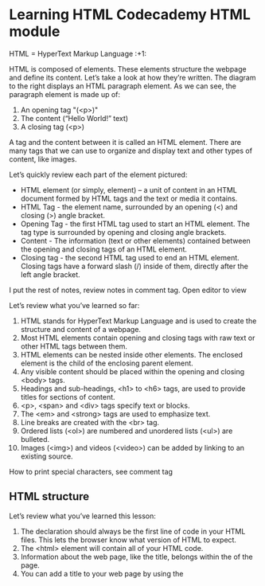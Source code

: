 <h1>Learning HTML Codecademy HTML module</h1>

<p>HTML = HyperText Markup Language :+1: </p>

<body>
   <p> 
     HTML is composed of elements. These elements structure the webpage and define its content. Let’s take a look at how they’re written.
     The diagram to the right displays an HTML paragraph element. As we can see, the paragraph element is made up of:

  <ol>
    <li>An opening tag &quot;(&lt;p&gt;)&quot;</li>
    <li>The content (“Hello World!” text)</li>
    <li>A closing tag (&lt;p&gt;)</li>
  </ol> 
    A tag and the content between it is called an HTML element. There are many tags that we can use to organize and display text and other types of content, like images.
  </p>

<p>Let’s quickly review each part of the element pictured:
<ul>
   <li>HTML element (or simply, element) &ndash; a unit of content in an HTML document formed by HTML tags and the text or media it contains.</li>
   <li>HTML Tag - the element name, surrounded by an opening (&lt;) and closing (&gt;) angle bracket.</li>
   <li>Opening Tag - the first HTML tag used to start an HTML element. The tag type is surrounded by opening and closing angle brackets.</li>
   <li>Content - The information (text or other elements) contained between the opening and closing tags of an HTML element.</li>
   <li>Closing tag - the second HTML tag used to end an HTML element. Closing tags have a forward slash (/) inside of them, directly after the left angle bracket.</li>
</ul>
</p>

   <p> I put the rest of notes, review notes in comment tag. Open editor to view </p>

   <p>Let’s review what you’ve learned so far:
   <ol>
     <li>HTML stands for HyperText Markup Language and is used to create the structure and content of a webpage.</li>
     <li>Most HTML elements contain opening and closing tags with raw text or other HTML tags between them.</li>
     <li>HTML elements can be nested inside other elements. The enclosed element is the child of the enclosing parent element.</li>
     <li>Any visible content should be placed within the opening and closing &lt;body&gt; tags.</li>
     <li>Headings and sub-headings, &lt;h1&gt; to &lt;h6&gt; tags, are used to provide titles for sections of content.</li>
     <li>&lt;p&gt;, &lt;span&gt; and &lt;div&gt; tags specify text or blocks.</li>
     <li>The &lt;em&gt; and &lt;strong&gt; tags are used to emphasize text.</li>
     <li>Line breaks are created with the &lt;br&gt; tag.</li>
     <li>Ordered lists (&lt;ol&gt;) are numbered and unordered lists (&lt;ul&gt;) are bulleted.</li>
     <li>Images (&lt;img&gt;) and videos (&lt;video&gt;) can be added by linking to an existing source.</li>
  </ol>      
  </p>

<p>How to print special characters, see comment tag</p>

<!--
Special characters in HTML, such as '<', '>', '"' and '&' can be printed using the following format:

&name;
where name would be replaced by a character name. The most common would then be

&lt;   =   <    (less than)
&gt;   =   >    (greater than)
&amp;  =   &    (ampersand)
&quot; =   "    (double quote)

So to write <html> you would write in HTML: &lt;html&gt;
-->


<h2>HTML structure</h2> 

<p>Let’s review what you’ve learned this lesson:
  <ol>
     <li>The <!DOCTYPE html> declaration should always be the first line of code in your HTML files. This lets the browser know what version of HTML to expect.</li>
     <li>The &lt;html&gt; element will contain all of your HTML code.</li>
     <li>Information about the web page, like the title, belongs within the <head> of the page.</li>
     <li>You can add a title to your web page by using the <title> element, inside of the head.</li>
     <li>A webpage’s title appears in a browser’s tab.</li>
     <li>Anchor tags (&lt;a&gt;) are used to link to internal pages, external pages or content on the same page.</li>
     <li>You can create sections on a webpage and jump to them using <a> tags and adding ids to the elements you wish to jump to.</li>
     <li>Whitespace between HTML elements helps make code easier to read while not changing how elements appear in the browser.</li>
     <li>Indentation also helps make code easier to read. It makes parent-child relationships visible.</li>
     <li>Comments are written in HTML using the following syntax: &lt;!-- comment --&gt;.</li>
     </ol>
  </p>

<h2>Introduction to Tables</h2>

<p> There are many websites on the Internet that display information like stock prices, sports scores, invoice data, and more. This data is tabular in nature, meaning that a table is often the best way of presenting the data. In this part of the course, we’ll learn how to use the HTML &lt;table&gt; element to present information in a two-dimensional table to the users. </p>

<p> Let’s get started! </p>

<div id="table">
<table>
  <tr> <!-- Row 1 -->
    <th></th>
    <th>Saturday</th>
    <th>Sunday</th>
  </tr>
  <tr> <!-- Row 2 -->
    <th>Morning</th>
    <td rowspan="2">Work</td>
    <td rowspan="3">Relax</td>
  </tr>
  <tr> <!-- Row 3 -->
    <th>Afternoon</th>
  </tr>
  <tr> <!-- Row 4 -->
    <th>Evening</th>
    <td>Dinner</td>
  </tr>
</table>
</div>


<p>Great job! In this lesson, we learned how to create a table, add data to it, and section the table into smaller parts that make it easier to read.</p>

<p>Let’s review what we’ve learned so far: 
  <ol>
     <li>The &lt;table&gt; element creates a table.</li>
     <li>The &lt;tr&gt; element adds rows to a table.</li>
     <li>To add data to a row, you can use the &lt;td&lg; element.</li>
     <li>Table headings clarify the meaning of data. Headings are added with the &lt;th&gt; element.</li>
     <li>Table data can span columns using the colspan attribute.</li>
     <li>Table data can span rows using the rowspan attribute.</li>
     <li>Tables can be split into three main sections: a head, a body, and a footer.</li>
     <li>A table’s head is created with the &lt;thead&gt; element.</li>
     <li>A table’s body is created with the &lt;tbody&gt; element.</li>
     <li>A table’s footer is created with the &lt;tfoot&gt; element.</li>
     <li>All the CSS properties you learned about in this course can be applied to tables and their data.</li>
  </ol>
      
   Congratulations on completing HTML Tables!
</p>


```

<!DOCTYPE html>
<html>
  <head>
    <title>Ship To It - Company Packing List</title>
    <link
      href="https://fonts.googleapis.com/css?family=Lato: 100,300,400,700|Luckiest+Guy|Oxygen:300,400"
      rel="stylesheet"
    />
    <link href="style.css" type="text/css" rel="stylesheet" />
  </head>
  <body>
    <ul class="navigation">
      <li>
        <img
          src="https://content.codecademy.com/courses/web-101/unit-9/htmlcss1-img_logo-shiptoit.png"
          height="20px;"
        />
      </li>
      <li class="active">Action List</li>
      <li>Profiles</li>
      <li>Settings</li>
    </ul>

    <div class="search">Search the table</div>

    <table>
      <thead>
        <tr>
          <th scope="col">Company Name</th>
          <th scope="col">Number of Items to Ship</th>
          <th scope="col">Next Action</th>
        </tr>
      </thead>

      <tbody>
        <tr>
          <td>Adam's Greenworks</td>
          <td>14</td>
          <td>Package Items</td>
        </tr>
        <tr>
          <td>Davie's Burgers</td>
          <td>2</td>
          <td>Send Invoice</td>
        </tr>
        <tr>
          <td>Baker's Bike Shop</td>
          <td>3</td>
          <td>Send Invoice</td>
        </tr>
        <tr>
          <td>Miss Sally's Southern</td>
          <td>4</td>
          <td>Ship</td>
        </tr>
        <tr>
          <td>Summit Resort Rentals</td>
          <td>4</td>
          <td>Ship</td>
        </tr>
        <tr>
          <td>Strike Fitness</td>
          <td colspan="2">1</td>
          <td>Enter Order</td>
        </tr>
      </tbody>
      <tfoot>
        <td>Total</td>
        <td>28</td>
      </tfoot>
    </table>
  </body>
</html>


```

> Text that is a quote






<h2>Introduction to HTML Forms</h2>

<p>Forms are a part of everyday life. When we use a physical form in real life, we write down information and give it to someone to process. Think of the times you’ve had to fill out information for various applications like a job, or a bank account, or dropped off a completed suggestion card — each instance is a form!

Just like a physical form, an HTML &lt;form&gt; element is responsible for collecting information to send somewhere else. Every time we browse the internet we come into contact with many forms and we might not even realize it. There’s a good chance that if you’re typing into a text field or providing an input, the field that you’re typing into is part of a &lt;form&lt;!

In this lesson, we’ll go over the structure and syntax of a &lt;form&gt; and the many elements that populate it.</p>

<p>
Nice work interacting with the extremely common and useful <form> element!

In this lesson we went over:
<ul>
<li>The purpose of a &lt;form&gt; is to allow users to input information and send it.</li>
<li>The &lt;form&gt;‘s action attribute determines where the form’s information goes.</li>
<li>The &lt;form&gt;‘s method attribute determines how the information is sent and processed.</li>
      <ul>
        <li>To add fields for users to input information we use the &lt;input&gt; element and set the type attribute to a field of our choosing:</li>
        <li>Setting type to "text" creates a single row field for text input.</li>
        <li>Setting type to "password" creates a single row field that censors text input.</li>
        <li>Setting type to "number" creates a single row field for number input.</li>
        <li>Setting type to "range" creates a slider to select from a range of numbers.</li>
        <li>Setting type to "checkbox" creates a single checkbox that can be paired with other checkboxes.</li>
        <li>Setting type to "radio" creates a radio button that can be paired with other radio buttons.</li>
        <li>Setting type to "text" and adding the list attribute will pair the &lt;input&gt; with a &lt;datalist&gt; element if the list of &lt;input&gt; and the id of <datalist> are the same.</li>
        <li>Setting type to "submit" creates a submit button.</li>
      </ul>      
<li>A &lt;select&gt; element is populated with &lt;option&gt; elements and renders a dropdown list selection.</li>
<li>A &lt;datalist&gt; element is populated with &lt;option&gt; elements and works with an &lt;input&gt; to search through choices.</li>
<li>A &lt;textarea&gt; element is a text input field that has a customizable area.</li>
<li>When a &lt;form&gt; is submitted, the name of the fields that accept input and the value of those fields are sent as name=value pairs.</li>
<li>Using the &lt;form&gt; element in conjunction with the other elements listed above allows us to create sites that take into consideration the wants and needs of our users. Take the opportunity to take what you’ve learned, and apply it!</li>
</ul>
</p>




<h2>Introduction to HTML Form Validation</h2>
<p>
Ever wonder how a login page actually works? Or why the combination of a username and password grants you access to a website? The answers lie in validation. Validation is the concept of checking user provided data against the required data.

There are different types of validation. One type is server-side validation, this happens when data is sent to another machine (typically a server) for validation. An example of this type of validation is the usage of a login page. The form on the login page accepts username and password input, then sends the data to a server that checks that the pair matches up correctly.

On the other hand, we use client-side validation if we want to check the data on the browser (the client). This validation occurs before data is sent to the server. Different browsers implement client-side validation differently, but it leads to the same outcome.

Shared among the different browsers are the benefits of using HTML5’s built-in client-side validation. It saves us time from having to send information to the server and wait for the server to send back confirmation or rejection of the data. This can also help us protect our server from malicious code or data from a malicious user. It also allows us to quickly give feedback to users for specific fields rather than having them fill in a form again if the data they input into the form was rejected.

In this lesson, we’ll learn how to add some validation checks to our &lt;form&gt;s!
</p>


<p>Awesome job adding client-side validation to &lt;form&gt;s!

Let’s quickly recap:
<ul>
   <li>Client-side validations happen in the browser before information is sent to a server.</li>
   <li>Adding the required attribute to an input related element will validate that the input field has information in it.</li>
   <li>Assigning a value to the min attribute of a number input element will validate an acceptable minimum value.</li>
   <li>Assigning a value to the max attribute of a number input element will validate an acceptable maximum value.</li>
   <li>Assigning a value to the minlength attribute of a text input element will validate an acceptable minimum number of characters.</li>
   <li>Assigning a value to the maxlength attribute of a text input element will validate an acceptable maximum number of characters.</li>
   <li>Assigning a regex to pattern matches the input to the provided regex.</li>
   <li>If validations on a &lt;form&gt; do not pass, the user gets a message explaining why and the &lt;form&gt; cannot be submitted.</li>
</ul>
    These quick checks help ensure that input data is correct and safe for our servers. It also helps give users immediate feedback on what they need to fix instead of having to wait for a server to send back that information.


</p>


<h2>Intro to Semantic HTML</h2> 

Why use Semantic HTML?


<p>Accessibility: Semantic HTML makes webpages accessible for mobile devices and for people with disabilities as well. This is because screen readers and browsers are able to interpret the code better.

SEO: It improves the website SEO, or Search Engine Optimization, which is the process of increasing the number of people that visit your webpage. With better SEO, search engines are better able to identify the content of your website and weight the most important content appropriately.

Easy to Understand: Semantic HTML also makes the website’s source code easier to read for other web developers.</p>

<picture>
  <source media="(prefers-color-scheme: dark)" srcset="https://user-images.githubusercontent.com/25423296/163456776-7f95b81a-f1ed-45f7-b7ab-8fa810d529fa.png">
  <source media="(prefers-color-scheme: light)" srcset="https://user-images.githubusercontent.com/25423296/163456779-a8556205-d0a5-45e2-ac17-42d089e3c3f8.png">
  <img alt="Shows an illustrated sun in light mode and a moon with stars in dark mode." src="https://user-images.githubusercontent.com/25423296/163456779-a8556205-d0a5-45e2-ac17-42d089e3c3f8.png">
</picture>

</body>


